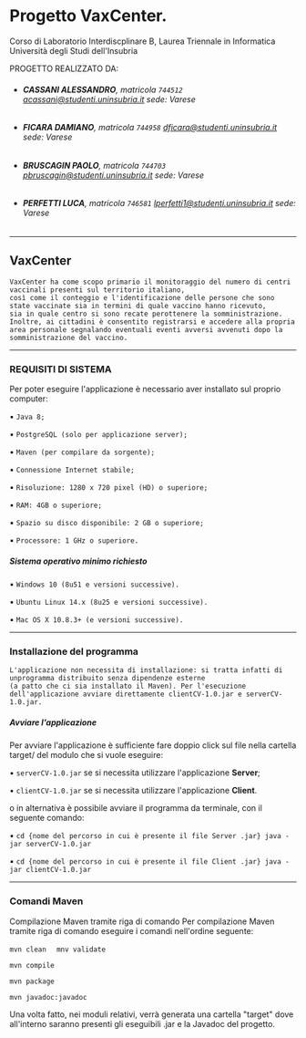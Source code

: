 # Progetto VaxCenter. 

Corso di Laboratorio Interdiscplinare B, Laurea Triennale in Informatica Università degli Studi dell'Insubria

PROGETTO REALIZZATO DA: 

* ###### **CASSANI ALESSANDRO**, matricola `744512` acassani@studenti.uninsubria.it sede: Varese

* ###### **FICARA DAMIANO**, matricola `744958` dficara@studenti.uninsubria.it sede: Varese

* ###### **BRUSCAGIN PAOLO**, matricola `744703` pbruscagin@studenti.uninsubria.it sede: Varese

* ###### **PERFETTI LUCA**, matricola `746581` lperfetti1@studenti.uninsubria.it sede: Varese

*********************************

## VaxCenter
    VaxCenter ha come scopo primario il monitoraggio del numero di centri vaccinali presenti sul territorio italiano, 
    così come il conteggio e l'identificazione delle persone che sono state vaccinate sia in termini di quale vaccino hanno ricevuto, 
    sia in quale centro si sono recate perottenere la somministrazione. 
    Inoltre, ai cittadini è consentito registrarsi e accedere alla propria area personale segnalando eventuali eventi avversi avvenuti dopo la somministrazione del vaccino.


*********************************

### REQUISITI DI SISTEMA

Per poter eseguire l'applicazione è necessario aver installato sul
proprio computer:

▪ `Java 8;`

▪ `PostgreSQL (solo per applicazione server);`

▪ `Maven (per compilare da sorgente);`

▪ `Connessione Internet stabile;`

▪ `Risoluzione: 1280 x 720 pixel (HD) o superiore;`

▪ `RAM: 4GB o superiore;`

▪ `Spazio su disco disponibile: 2 GB o superiore;`

▪ `Processore: 1 GHz o superiore.`


##### Sistema operativo minimo richiesto

▪ `Windows 10 (8u51 e versioni successive).`

▪ `Ubuntu Linux 14.x (8u25 e versioni successive).`

▪ `Mac OS X 10.8.3+ (e versioni successive).`


*********************************

### Installazione del programma

    L'applicazione non necessita di installazione: si tratta infatti di unprogramma distribuito senza dipendenze esterne 
    (a patto che ci sia installato il Maven). Per l'esecuzione dell'applicazione avviare direttamente clientCV-1.0.jar e serverCV-1.0.jar.

##### Avviare l'applicazione

Per avviare l'applicazione è sufficiente fare doppio click sul file nella cartella target/ del modulo che si vuole eseguire: 

▪ `serverCV-1.0.jar` se si necessita utilizzare l'applicazione **Server**; 

▪ `clientCV-1.0.jar` se si necessita utilizzare l'applicazione **Client**. 

o in alternativa è possibile avviare il programma da terminale, con il seguente comando:

▪ `cd {nome del percorso in cui è presente il file Server .jar} java -jar serverCV-1.0.jar `

▪ `cd {nome del percorso in cui è presente il file Client .jar} java -jar clientCV-1.0.jar`


*********************************

### Comandi Maven
Compilazione Maven tramite riga di comando Per compilazione Maven tramite riga di comando eseguire i comandi nell'ordine seguente:

`mvn clean 
`
`mnv validate `

`mvn compile `

`mvn package `

`mvn javadoc:javadoc
`

Una volta fatto, nei moduli relativi, verrà generata una cartella "target" dove all'interno saranno presenti gli eseguibili .jar e la Javadoc del progetto.

